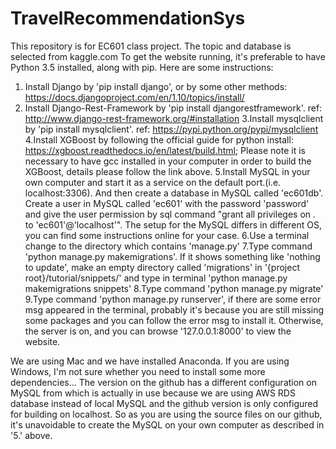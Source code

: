 # TravelRecommendationSys
This repository is for EC601 class project. The topic and database is selected from kaggle.com
To get the website running, it's preferable to have Python 3.5 installed, along with pip. Here are some instructions:
1. Install Django by 'pip install django', or by some other methods: https://docs.djangoproject.com/en/1.10/topics/install/ 
2. Install Django-Rest-Framework by 'pip install djangorestframework'. ref: http://www.django-rest-framework.org/#installation
3.Install mysqlclient by 'pip install mysqlclient'. ref: https://pypi.python.org/pypi/mysqlclient
4.Install XGBoost by following the official guide for python install: https://xgboost.readthedocs.io/en/latest/build.html; Please note it is necessary to have gcc installed in your computer in order to build the XGBoost, details please follow the link above.
5.Install MySQL in your own computer and start it as a service on the default port.(i.e. localhost:3306). And then create a database in MySQL called 'ec601db'. Create a user in MySQL called 'ec601' with the password 'password' and give the user permission by sql command "grant all privileges on *.* to 'ec601'@'localhost'". The setup for the MySQL differs in different OS, you can find some instructions online for your case.
6.Use a terminal change to the directory which contains 'manage.py'
7.Type command 'python manage.py makemigrations'. If it shows something like 'nothing to update', make an empty directory called 'migrations' in '{project root}/tutorial/snippets/' and type in terminal 'python manage.py makemigrations snippets'
8.Type command 'python manage.py migrate'
9.Type command 'python manage.py runserver', if there are some error msg appeared in the terminal, probably it's because you are still missing some packages and you can follow the error msg to install it. Otherwise, the server is on, and you can browse '127.0.0.1:8000' to view the website.

We are using Mac and we have installed Anaconda. If you are using Windows, I'm not sure whether you need to install some more dependencies...
The version on the github has a different configuration on MySQL from which is actually in use because we are using AWS RDS database instead of local MySQL and the github version is only configured for building on localhost. So as you are using the source files on our github, it's unavoidable to create the MySQL on your own computer as described in '5.' above.
